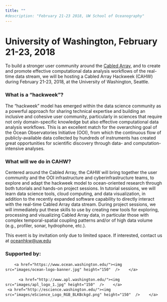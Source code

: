 ```yaml
---
title: ""
#description: "February 21-23 2018, UW School of Oceanography"
---
```


# University of Washington, February 21-23, 2018

To build a stronger user community around the [Cabled Array](http://oceanobservatories.org/array/cabled-array/), and to create and promote effective computational data analysis workflows of the real-time data stream, we will be hosting a Cabled Array Hackweek (CAHW) during February 21-23, 2018, at the University of Washington, Seattle.

### What is a “hackweek”?

The “hackweek” model has emerged within the data science community as a powerful approach for sharing technical expertise and building an inclusive and cohesive user community, particularly in sciences that require not only domain-specific knowledge but also effective computational data analysis workflows. This is an excellent match for the overarching goal of the Ocean Observatories Initiative (OOI), from which the continuous flow of publicly-available data collected by hundreds of instruments has created great opportunities for scientific discovery through data- and computation-intensive analyses.

### What will we do in CAHW?

Centered around the Cabled Array, the CAHW will bring together the user community and the OOI infrastructure and cyberinfrastructure teams, to explore and adapt the hackweek model to ocean-oriented research through both tutorials and hands-on project sessions. In tutorial sessions, we will learn data science tools, cloud computing, and data visualization, in addition to the recently expanded software capability to directly interact with the real-time Cabled Array data stream. During project sessions, we will immediately put these skills to use by creating new tools for exploring, processing and visualizing Cabled Array data, in particular those with complex temporal-spatial coupling patterns and/or of high data volume (e.g., profiler, sonar, hydrophone, etc.).

This event is by invitation only due to limited space. If interested, contact us at <oceanhkw@uw.edu>

<div id="footer" class="row" style="center">

<div>
	<h3>Supported by:</h3>


		<a href="https://www.ocean.washington.edu/"><img src="images/ocean-logo-banner.jpg" height="150"  />	</a>

		  <a href="http://www.apl.washington.edu/"><img src="images/apl_logo_1.jpg" height="150"  />	</a>
     <a href="http://escience.washington.edu/"><img src="images/eScience_Logo_RGB_BLKBckgd.png" height="150"  />	</a>
</div>
